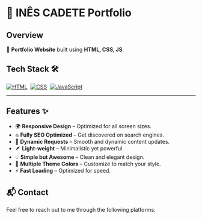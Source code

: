# 🎨 **INÊS CADETE Portfolio**

## **Overview**
📂 **Portfolio Website** built using **HTML, CSS, JS**.

## **Tech Stack** 🛠️
[![HTML](https://img.shields.io/badge/html5%-%23E34F26.svg?&styl20e=for-the-badge&logo=html5&logoColor=white)](https://github.com/sohez/sohez.github.io/search?l=html)&nbsp;
[![CSS](https://img.shields.io/badge/css3%20-%231572B6.svg?&style=for-the-badge&logo=css3&logoColor=white)](https://github.com/sohez/sohez.github.io/search?l=css)&nbsp;
[![JavaScript](https://img.shields.io/badge/javascript%20-%23F7DF1E.svg?&style=for-the-badge&logo=javascript&logoColor=black)](https://github.com/sohez/sohez.github.io/search?l=javascript)&nbsp;

---

## **Features** ✨

- 🌍 **Responsive Design** – Optimized for all screen sizes.
- 🔝 **Fully SEO Optimized** – Get discovered on search engines.
- 🔄 **Dynamic Requests** – Smooth and dynamic content updates.
- 🪶 **Light-weight** – Minimalistic yet powerful.
- 💡 **Simple but Awesome** – Clean and elegant design.
- 🎨 **Multiple Theme Colors** – Customize to match your style.
- ⚡ **Fast Loading** – Optimized for speed.

## **📬 Contact**
Feel free to reach out to me through the following platforms:
